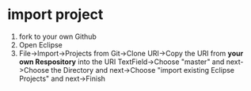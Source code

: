 # import project
1. fork to your own Github
2. Open Eclipse
3. File->Import->Projects from Git->Clone URI->Copy the URI from **your own Respository** into the URI TextField->Choose "master" and next->Choose the Directory and next->Choose "import existing Eclipse Projects" and next->Finish
